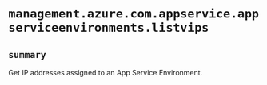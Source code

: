 # `management.azure.com.appservice.appserviceenvironments.listvips`

## `summary`
Get IP addresses assigned to an App Service Environment.


